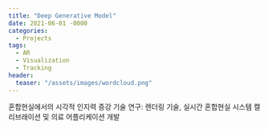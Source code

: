 ```yaml
---
title: "Deep Generative Model"
date: 2021-06-01 -0000
categories:
  - Projects
tags:
  - AR
  - Visualization
  - Tracking
header:
  teaser: "/assets/images/wordcloud.png"
---
```

혼합현실에서의 시각적 인지력 증강 기술 연구: 렌더링 기술, 실시간 혼합현실 시스템 캘리브래이션 및 의료 어플리케이션 개발